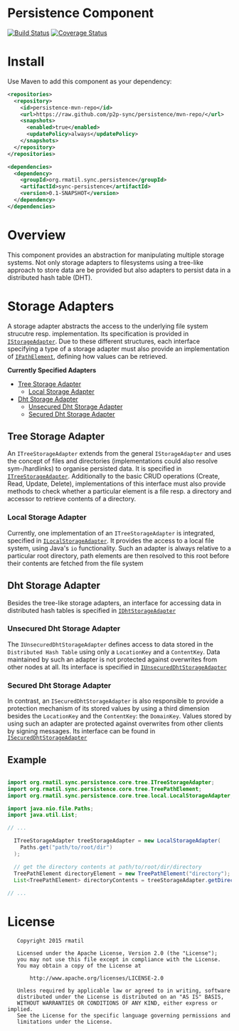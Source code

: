 # Persistence Component

[![Build Status](https://travis-ci.org/p2p-sync/persistence.svg)](https://travis-ci.org/p2p-sync/persistence)
[![Coverage Status](https://coveralls.io/repos/p2p-sync/persistence/badge.svg?branch=master&service=github)](https://coveralls.io/github/p2p-sync/persistence?branch=master)

# Install

Use Maven to add this component as your dependency:

```xml
<repositories>
  <repository>
    <id>persistence-mvn-repo</id>
    <url>https://raw.github.com/p2p-sync/persistence/mvn-repo/</url>
    <snapshots>
      <enabled>true</enabled>
      <updatePolicy>always</updatePolicy>
    </snapshots>
  </repository>
</repositories>

<dependencies>
  <dependency>
    <groupId>org.rmatil.sync.persistence</groupId>
    <artifactId>sync-persistence</artifactId>
    <version>0.1-SNAPSHOT</version>
  </dependency>
</dependencies>
```

# Overview

This component provides an abstraction for manipulating multiple storage systems. Not only storage adapters to filesystems using a tree-like approach to store data are be provided but also adapters to persist data in a distributed hash table (DHT).

# Storage Adapters
A storage adapter abstracts the access to the underlying file system strucutre resp. implementation.
Its specification is provided in [`IStorageAdapter`](https://github.com/p2p-sync/persistence/blob/master/src/main/java/org/rmatil/sync/persistence/api/IStorageAdapter.java). Due to these different structures, each interface specifying a type of a storage adapter must also provide
an implementation of [`IPathElement`](https://github.com/p2p-sync/persistence/blob/master/src/main/java/org/rmatil/sync/persistence/api/IPathElement.java), defining how values can be retrieved.

**Currently Specified Adapters**

* [Tree Storage Adapter](https://github.com/p2p-sync/persistence#tree-storage-adapter)
  * [Local Storage Adapter](https://github.com/p2p-sync/persistence#local-storage-adapter)
* [Dht Storage Adapter](https://github.com/p2p-sync/persistence#dht-storage-adapter)
  * [Unsecured Dht Storage Adapter](https://github.com/p2p-sync/persistence#unsecured-dht-storage-adapter)
  * [Secured Dht Storage Adapter](https://github.com/p2p-sync/persistence#secured-dht-storage-adapter)


## Tree Storage Adapter
An `ITreeStorageAdapter` extends from the general `IStorageAdapter` and uses the concept of files and directories (implementations could also resolve sym-/hardlinks) to organise persisted data. It is specified in [`ITreeStorageAdapter`](https://github.com/p2p-sync/persistence/blob/master/src/main/java/org/rmatil/sync/persistence/core/tree/ITreeStorageAdapter.java). Additionally to the basic CRUD operations (Create, Read, Update, Delete), implementations of this interface must also provide methods to check whether a particular element is a file resp. a directory and accessor to retrieve contents of a directory.

### Local Storage Adapter
Currently, one implementation of an `ITreeStorageAdapter` is integrated, specified in [`ILocalStorageAdapter`](https://github.com/p2p-sync/persistence/blob/master/src/main/java/org/rmatil/sync/persistence/core/tree/local/ILocalStorageAdapter.java). It provides the access to a local file system, using Java's `io` functionality.
Such an adapter is always relative to a particular root directory, path elements are then resolved to this root before
their contents are fetched from the file system

## Dht Storage Adapter
Besides the tree-like storage adapters, an interface for accessing data in distributed hash tables is specified in [`IDhtStorageAdapter`](https://github.com/p2p-sync/persistence/blob/master/src/main/java/org/rmatil/sync/persistence/core/dht/IDhtStorageAdapter.java)

### Unsecured Dht Storage Adapter
The `IUnsecuredDhtStorageAdapter` defines access to data stored in the `Distributed Hash Table` using only a `LocationKey` and a `ContentKey`. Data maintained by such an adapter is not protected against overwrites from other nodes at all.
Its interface is specified in [`IUnsecuredDhtStorageAdapter`](https://github.com/p2p-sync/persistence/blob/master/src/main/java/org/rmatil/sync/persistence/core/dht/unsecured/IUnsecuredDhtStorageAdapter.java)

### Secured Dht Storage Adapter
In contrast, an `ISecuredDhtStorageAdapter` is also responsible to provide a protection mechanism of its stored values by
using a third dimension besides the `LocationKey` and the `ContentKey`: the `DomainKey`. Values stored by using such 
an adapter are protected against overwrites from other clients by signing messages. Its interface can be found in [`ISecuredDhtStorageAdapter`](https://github.com/p2p-sync/persistence/blob/master/src/main/java/org/rmatil/sync/persistence/core/dht/secured/ISecuredDhtStorageAdapter.java)


## Example

```java

import org.rmatil.sync.persistence.core.tree.ITreeStorageAdapter;
import org.rmatil.sync.persistence.core.tree.TreePathElement;
import org.rmatil.sync.persistence.core.tree.local.LocalStorageAdapter;

import java.nio.file.Paths;
import java.util.List;

// ...

  ITreeStorageAdapter treeStorageAdapter = new LocalStorageAdapter(
    Paths.get("path/to/root/dir")
  );

  // get the directory contents at path/to/root/dir/directory
  TreePathElement directoryElement = new TreePathElement("directory");
  List<TreePathElement> directoryContents = treeStorageAdapter.getDirectoryContents(directoryElement);
  
// ...


```


# License
```
   Copyright 2015 rmatil

   Licensed under the Apache License, Version 2.0 (the "License");
   you may not use this file except in compliance with the License.
   You may obtain a copy of the License at

       http://www.apache.org/licenses/LICENSE-2.0

   Unless required by applicable law or agreed to in writing, software
   distributed under the License is distributed on an "AS IS" BASIS,
   WITHOUT WARRANTIES OR CONDITIONS OF ANY KIND, either express or implied.
   See the License for the specific language governing permissions and
   limitations under the License.
```
